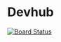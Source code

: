 # Devhub

[![Board Status](https://dev.azure.com/fabianoCarregas/cb7c50ae-e86a-49ae-9e20-8abe3fccac13/13847e92-f4cd-4ecb-a942-2e64dd95e095/_apis/work/boardbadge/ec4153b1-2d86-4737-aedb-ea59b57042a4?columnOptions=1)](https://dev.azure.com/fabianoCarregas/cb7c50ae-e86a-49ae-9e20-8abe3fccac13/_boards/board/t/13847e92-f4cd-4ecb-a942-2e64dd95e095/Microsoft.EpicCategory/)
